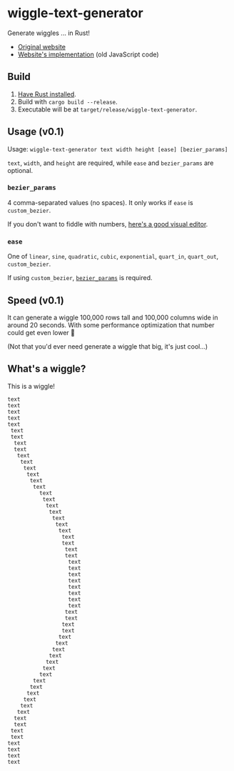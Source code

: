 # wiggle-text-generator
Generate wiggles ... in Rust!

- [Original website](https://pineapplerind.xyz/wiggle)
- [Website's implementation](https://github.com/PineappleRind/PineappleRind.github.io/blob/master/wiggle/worker.js) (old JavaScript code)

## Build
1. [Have Rust installed](https://www.rust-lang.org/tools/install).
2. Build with `cargo build --release`.
3. Executable will be at `target/release/wiggle-text-generator`.

## Usage (v0.1)
Usage: `wiggle-text-generator text width height [ease] [bezier_params]`

`text`, `width`, and `height` are required, while `ease` and `bezier_params` are optional.

### `bezier_params` 
4 comma-separated values (no spaces). It only works if `ease` is `custom_bezier`.

If you don't want to fiddle with numbers, [here's a good visual editor](https://cubic-bezier.com).

### `ease`
One of `linear`, `sine`, `quadratic`, `cubic`, `exponential`, `quart_in`, `quart_out`, `custom_bezier`.

If using `custom_bezier`, [`bezier_params`](#bezier_params) is required.

## Speed (v0.1)
It can generate a wiggle 100,000 rows tall and 100,000 columns wide in around 20 seconds. With some performance optimization that number could get even lower 👀

(Not that you'd ever need generate a wiggle that big, it's just cool...)
## What's a wiggle?
This is a wiggle!
```
text
text
text
text
text
 text
 text
  text
  text
   text
    text
     text
      text
       text
        text
          text
           text
            text
             text
              text
               text
                text
                 text
                 text
                  text
                  text
                   text
                   text
                   text
                   text
                   text
                   text
                   text
                   text
                  text
                  text
                 text
                 text
                text
               text
              text
             text
            text
           text
          text
        text
       text
      text
     text
    text
   text
  text
  text
 text
 text
text
text
text
text
```
